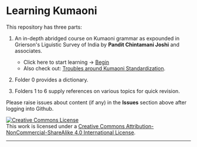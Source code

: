 # Learning Kumaoni
This repository has three parts:

1. An in-depth abridged course on Kumaoni grammar as expounded in Grierson's Liguistic Survey of India by <b>Pandit Chintamani Joshi</b> and associates.
   - Click here to start learning -> [Begin](/major/1_VowelTypes.md)
   - Also check out: [Troubles around Kumaoni Standardization](/TroublingDilemma.md).

2. Folder 0 provides a dictionary. 

3. Folders 1 to 6 supply references on various topics for quick revision.

Please raise issues about content (if any) in the **Issues** section above after logging into Github.

<a rel="license" href="http://creativecommons.org/licenses/by-nc-sa/4.0/"><img alt="Creative Commons License" style="border-width:0" src="https://i.creativecommons.org/l/by-nc-sa/4.0/88x31.png" /></a><br />This work is licensed under a <a rel="license" href="http://creativecommons.org/licenses/by-nc-sa/4.0/">Creative Commons Attribution-NonCommercial-ShareAlike 4.0 International License</a>.

---
